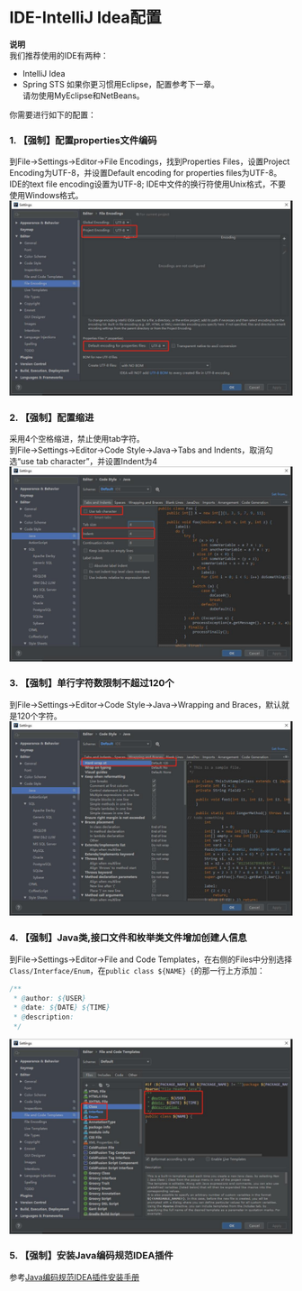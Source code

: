 # IDE-IntelliJ Idea配置
**说明**  
我们推荐使用的IDE有两种：
- IntelliJ Idea
- Spring STS
如果你更习惯用Eclipse，配置参考下一章。  
请勿使用MyEclipse和NetBeans。  

你需要进行如下的配置：
### 1. 【强制】配置properties文件编码
到File->Settings->Editor->File Encodings，找到Properties Files，设置Project Encoding为UTF-8，并设置Default encoding for properties files为UTF-8。
IDE的text file encoding设置为UTF-8; IDE中文件的换行符使用Unix格式，不要使用Windows格式。  
![配置编码](../../images/intellij-idea-properties.jpg)  

### 2. 【强制】配置缩进
采用4个空格缩进，禁止使用tab字符。  
到File->Settings->Editor->Code Style->Java->Tabs and Indents，取消勾选“use tab character”，并设置Indent为4
![配置缩进](../../images/intellij-idea-indent.jpg)  

### 3. 【强制】单行字符数限制不超过120个
到File->Settings->Editor->Code Style->Java->Wrapping and Braces，默认就是120个字符。  
![配置单行字符限制](../../images/intellij-idea-wrap.jpg)  

### 4. 【强制】Java类,接口文件和枚举类文件增加创建人信息
到File->Settings->Editor->File and Code Templates，在右侧的Files中分别选择`Class/Interface/Enum`，在`public class ${NAME} {`的那一行上方添加：  
```java
/**
 * @author: ${USER}
 * @date: ${DATE} ${TIME}
 * @description: 
 */
```
![配置创建人信息](../../images/intellij-idea-template.jpg)  

### 5. 【强制】安装Java编码规范IDEA插件
参考[Java编码规范IDEA插件安装手册](idea-plugin/README_cn.md)  

